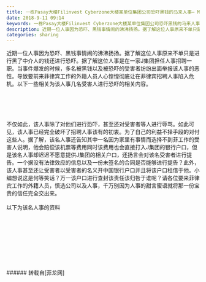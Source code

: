 ```yaml
---
title: 一栋Pasay大楼Filinvest Cyberzone大楼某单位集团公司恐吓黑钱的马来人事— MK Lee
date: 2018-9-11 09:14
keywords: 一栋Pasay大楼Filinvest Cyberzone大楼某单位集团公司恐吓黑钱的马来人事— MK Lee
description: 近期一位人事因为恐吓、黑钱事情闹的沸沸扬扬。据了解这位人事原来不单只是进行黑了中介人的钱还进行恐吓。据了解这位人事是在一家J集团担任人事招聘一职。当事件爆发的时候，多名被黑钱以及被恐吓的受害者纷纷出面举报该人事的恶性。导致要前来菲律宾工作的外籍人员人心惶惶彻底让在菲律宾招聘人事陷入危机。以下一些相关为该人事几名受害人进行恐吓的相关内容。不仅如此，该人事除了对他们进行恐吓，甚至还对受害者等人进行辱骂。如此可见，该人事已经完全破坏了招聘人事该有的初衷。为了自己的利益不择手段的对付这些人。据了解，该名人事还告知其中一名因为家里有事情而选择不到菲工作的受害人说明，他会赔偿该机票等费用同时该费用也会直接打入J集团的银行户口，但是该名人事却迟迟不愿意提供J集团的相关户口，还扬言会对该名受害者进行提告。一个据没有法律效应的信息以及一份未签名的合同是否能够进行提告？此外，该人事甚至还让受害者以受害者的名义开中国银行户口并且将该户口租借于他。小编想说这是何等笑话？万一该户口进行查封该责任该归咎于谁呢？请各位要来菲律宾工作的外籍人员，慎选公司以及人事，千万别因为人事的甜言蜜语就将那一份宝贵的信任完全交出来。以下为该名人事的资料
categories: sharing
---
```

<td class="t_f" id="postmessage_1771889">

近期一位人事因为恐吓、黑钱事情闹的沸沸扬扬。据了解这位人事原来不单只是进行黑了中介人的钱还进行恐吓。据了解这位人事是在一家J集团担任人事招聘一职。当事件爆发的时候，多名被黑钱以及被恐吓的受害者纷纷出面举报该人事的恶性。导致要前来菲律宾工作的外籍人员人心惶惶彻底让在菲律宾招聘人事陷入危机。以下一些相关为该人事几名受害人进行恐吓的相关内容。<br/>
<img alt="" border="0" class="zoom" data-cf-modified-cf5f621cd3bc88153d114b60-="" file="http://www.flw.ph/data/appbyme/upload/image/201809/11/OwrFmDavJ0kT.jpg" id="aimg_M8YKP" lazyloadthumb="1" onclick="" onmouseover="" src="http://www.flw.ph/data/appbyme/upload/image/201809/11/OwrFmDavJ0kT.jpg"/><br/>
<br/>
<img alt="" border="0" class="zoom" data-cf-modified-cf5f621cd3bc88153d114b60-="" file="http://www.flw.ph/data/appbyme/upload/image/201809/11/ZV4PkS9m967y.jpg" id="aimg_T9UhU" lazyloadthumb="1" onclick="" onmouseover="" src="http://www.flw.ph/data/appbyme/upload/image/201809/11/ZV4PkS9m967y.jpg"/><br/>
<br/>
<img alt="" border="0" class="zoom" data-cf-modified-cf5f621cd3bc88153d114b60-="" file="http://www.flw.ph/data/appbyme/upload/image/201809/11/sBO6WRzwaS29.jpg" id="aimg_dfsC9" lazyloadthumb="1" onclick="" onmouseover="" src="http://www.flw.ph/data/appbyme/upload/image/201809/11/sBO6WRzwaS29.jpg"/><br/>
<br/>
<img alt="" border="0" class="zoom" data-cf-modified-cf5f621cd3bc88153d114b60-="" file="http://www.flw.ph/data/appbyme/upload/image/201809/11/WZmjzA1fWbgL.jpg" id="aimg_jOcQj" lazyloadthumb="1" onclick="" onmouseover="" src="http://www.flw.ph/data/appbyme/upload/image/201809/11/WZmjzA1fWbgL.jpg"/><br/>
<br/>
<img alt="" border="0" class="zoom" data-cf-modified-cf5f621cd3bc88153d114b60-="" file="http://www.flw.ph/data/appbyme/upload/image/201809/11/YQXdwpOo1hHo.jpg" id="aimg_E7R9J" lazyloadthumb="1" onclick="" onmouseover="" src="http://www.flw.ph/data/appbyme/upload/image/201809/11/YQXdwpOo1hHo.jpg"/><br/>
<br/>
<img alt="" border="0" class="zoom" data-cf-modified-cf5f621cd3bc88153d114b60-="" file="http://www.flw.ph/data/appbyme/upload/image/201809/11/65Go8kK6CqQH.jpg" id="aimg_gjeQY" lazyloadthumb="1" onclick="" onmouseover="" src="http://www.flw.ph/data/appbyme/upload/image/201809/11/65Go8kK6CqQH.jpg"/><br/>
不仅如此，该人事除了对他们进行恐吓，甚至还对受害者等人进行辱骂。如此可见，该人事已经完全破坏了招聘人事该有的初衷。为了自己的利益不择手段的对付这些人。据了解，该名人事还告知其中一名因为家里有事情而选择不到菲工作的受害人说明，他会赔偿该机票等费用同时该费用也会直接打入J集团的银行户口，但是该名人事却迟迟不愿意提供J集团的相关户口，还扬言会对该名受害者进行提告。一个据没有法律效应的信息以及一份未签名的合同是否能够进行提告？此外，该人事甚至还让受害者以受害者的名义开中国银行户口并且将该户口租借于他。小编想说这是何等笑话？万一该户口进行查封该责任该归咎于谁呢？请各位要来菲律宾工作的外籍人员，慎选公司以及人事，千万别因为人事的甜言蜜语就将那一份宝贵的信任完全交出来。<br/>
<br/>
以下为该名人事的资料<br/>
<br/>
<img alt="" border="0" class="zoom" data-cf-modified-cf5f621cd3bc88153d114b60-="" file="http://www.flw.ph/data/appbyme/upload/image/201809/11/XlhAyacwAUmt.jpg" id="aimg_qzpcx" lazyloadthumb="1" onclick="" onmouseover="" src="http://www.flw.ph/data/appbyme/upload/image/201809/11/XlhAyacwAUmt.jpg"/><br/>
<br/>
<img alt="" border="0" class="zoom" data-cf-modified-cf5f621cd3bc88153d114b60-="" file="http://www.flw.ph/data/appbyme/upload/image/201809/11/P6STpOtIlls8.jpg" id="aimg_qLUXf" lazyloadthumb="1" onclick="" onmouseover="" src="http://www.flw.ph/data/appbyme/upload/image/201809/11/P6STpOtIlls8.jpg"/><br/>
<br/>
<img alt="" border="0" class="zoom" data-cf-modified-cf5f621cd3bc88153d114b60-="" file="http://www.flw.ph/data/appbyme/upload/image/201809/11/4KvgJiFwjoTD.jpg" id="aimg_hV73L" lazyloadthumb="1" onclick="" onmouseover="" src="http://www.flw.ph/data/appbyme/upload/image/201809/11/4KvgJiFwjoTD.jpg"/><br/>
<br/>
<img alt="" border="0" class="zoom" data-cf-modified-cf5f621cd3bc88153d114b60-="" file="http://www.flw.ph/data/appbyme/upload/image/201809/11/yAYvdK4pkmyl.jpg" id="aimg_ofc4O" lazyloadthumb="1" onclick="" onmouseover="" src="http://www.flw.ph/data/appbyme/upload/image/201809/11/yAYvdK4pkmyl.jpg"/><br/>
<br/>
<img alt="" border="0" class="zoom" data-cf-modified-cf5f621cd3bc88153d114b60-="" file="http://www.flw.ph/data/appbyme/upload/image/201809/11/v7dSvJJVQynH.jpg" id="aimg_f5VqQ" lazyloadthumb="1" onclick="" onmouseover="" src="http://www.flw.ph/data/appbyme/upload/image/201809/11/v7dSvJJVQynH.jpg"/><br/>
<br/>
<img alt="" border="0" class="zoom" data-cf-modified-cf5f621cd3bc88153d114b60-="" file="http://www.flw.ph/data/appbyme/upload/image/201809/11/LIKAvUEEw9Ak.jpg" id="aimg_bcYSO" lazyloadthumb="1" onclick="" onmouseover="" src="http://www.flw.ph/data/appbyme/upload/image/201809/11/LIKAvUEEw9Ak.jpg"/><br/>
<br/>
<img alt="" border="0" class="zoom" data-cf-modified-cf5f621cd3bc88153d114b60-="" file="http://www.flw.ph/data/appbyme/upload/image/201809/11/c4DlhM2bcR9r.jpg" id="aimg_IJ115" lazyloadthumb="1" onclick="" onmouseover="" src="http://www.flw.ph/data/appbyme/upload/image/201809/11/c4DlhM2bcR9r.jpg"/><br/>
<br/>
</td>
###### 转载自[菲龙网]